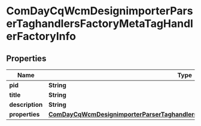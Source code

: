 

# ComDayCqWcmDesignimporterParserTaghandlersFactoryMetaTagHandlerFactoryInfo

## Properties

Name | Type | Description | Notes
------------ | ------------- | ------------- | -------------
**pid** | **String** |  |  [optional]
**title** | **String** |  |  [optional]
**description** | **String** |  |  [optional]
**properties** | [**ComDayCqWcmDesignimporterParserTaghandlersFactoryMetaTagHandlerFactoryProperties**](ComDayCqWcmDesignimporterParserTaghandlersFactoryMetaTagHandlerFactoryProperties.md) |  |  [optional]



